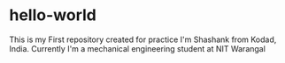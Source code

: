 # hello-world
This is my First repository created for practice
I'm Shashank from Kodad, India.
Currently I'm a mechanical engineering student at NIT Warangal
